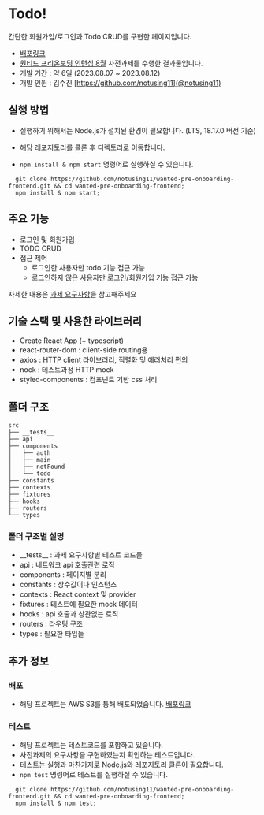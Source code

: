 # Todo!

간단한 회원가입/로그인과 Todo CRUD를 구현한 페이지입니다.

- [배포링크](http://wanted-pre-onboarding-intern-12.s3-website.ap-northeast-2.amazonaws.com/)
- [원티드 프리온보딩 인턴십 8월](https://www.wanted.co.kr/events/pre_ob_fe_12) 사전과제를 수행한 결과물입니다.
- 개발 기간 : 약 6일 (2023.08.07 ~ 2023.08.12)
- 개발 인원 : 김수진 [https://github.com/notusing11](@notusing11)

## 실행 방법
- 실행하기 위해서는 Node.js가 설치된 환경이 필요합니다. (LTS, 18.17.0 버전 기준)

- 해당 레포지토리를 클론 후 디렉토리로 이동합니다.
- `npm install & npm start` 명령어로 실행하실 수 있습니다.
```
  git clone https://github.com/notusing11/wanted-pre-onboarding-frontend.git && cd wanted-pre-onboarding-frontend;
  npm install & npm start;
```

## 주요 기능
- 로그인 및 회원가입
- TODO CRUD 
- 접근 제어
  - 로그인한 사용자만 todo 기능 접근 가능
  - 로그인하지 않은 사용자만 로그인/회원가입 기능 접근 가능

자세한 내용은 [과제 요구사항](https://github.com/walking-sunset/selection-task#%EC%9B%90%ED%8B%B0%EB%93%9C-%ED%94%84%EB%A6%AC%EC%98%A8%EB%B3%B4%EB%94%A9-%ED%94%84%EB%A1%A0%ED%8A%B8%EC%97%94%EB%93%9C---%EC%84%A0%EB%B0%9C-%EA%B3%BC%EC%A0%9C)을 참고해주세요

## 기술 스택 및 사용한 라이브러리

- Create React App (+ typescript)
- react-router-dom : client-side routing용
- axios : HTTP client 라이브러리, 직렬화 및 에러처리 편의
- nock : 테스트과정 HTTP mock
- styled-components : 컴포넌트 기반 css 처리

## 폴더 구조
```
src
├── __tests__ 
├── api
├── components
│   ├── auth
│   ├── main
│   ├── notFound
│   └── todo
├── constants
├── contexts
├── fixtures
├── hooks
├── routers
└── types

```
### 폴더 구조별 설명
- \_\_tests\_\_ : 과제 요구사항별 테스트 코드들
- api : 네트워크 api 호출관련 로직
- components : 페이지별 분리
- constants : 상수값이나 인스턴스
- contexts : React context 및 provider
- fixtures : 테스트에 필요한 mock 데이터
- hooks : api 호출과 상관없는 로직
- routers : 라우팅 구조
- types : 필요한 타입들


## 추가 정보
### 배포
- 해당 프로젝트는 AWS S3를 통해 배포되었습니다. [배포링크](http://wanted-pre-onboarding-intern-12.s3-website.ap-northeast-2.amazonaws.com/)

### 테스트
- 해당 프로젝트는 테스트코드를 포함하고 있습니다. 
- 사전과제의 요구사항을 구현하였는지 확인하는 테스트입니다.
- 테스트는 실행과 마찬가지로 Node.js와 레포지토리 클론이 필요합니다.
- `npm test` 명령어로 테스트를 실행하실 수 있습니다.
```
  git clone https://github.com/notusing11/wanted-pre-onboarding-frontend.git && cd wanted-pre-onboarding-frontend;
  npm install & npm test;
```